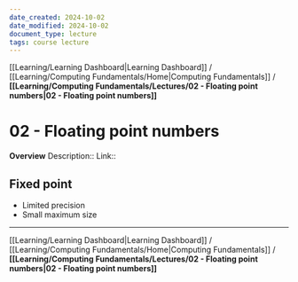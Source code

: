 ```yaml
---
date_created: 2024-10-02
date_modified: 2024-10-02
document_type: lecture
tags: course lecture
---
```

[[Learning/Learning Dashboard|Learning Dashboard]] / [[Learning/Computing Fundamentals/Home|Computing Fundamentals]] / **[[Learning/Computing Fundamentals/Lectures/02 - Floating point numbers|02 - Floating point numbers]]**
# 02 - Floating point numbers
**Overview**
Description:: 
Link:: 

## Fixed point

- Limited precision
- Small maximum size

---
[[Learning/Learning Dashboard|Learning Dashboard]] / [[Learning/Computing Fundamentals/Home|Computing Fundamentals]] / **[[Learning/Computing Fundamentals/Lectures/02 - Floating point numbers|02 - Floating point numbers]]**

